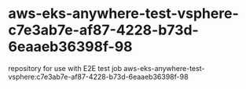 # aws-eks-anywhere-test-vsphere-c7e3ab7e-af87-4228-b73d-6eaaeb36398f-98
repository for use with E2E test job aws-eks-anywhere-test-vsphere:c7e3ab7e-af87-4228-b73d-6eaaeb36398f-98

